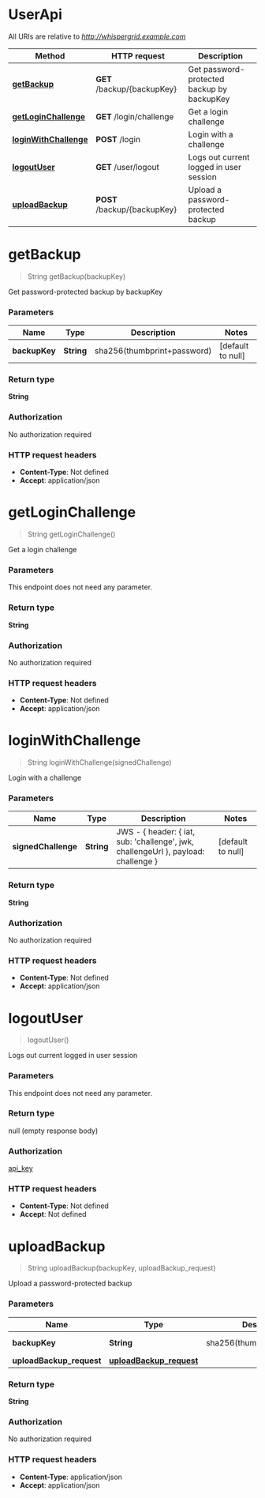 # UserApi

All URIs are relative to *http://whispergrid.example.com*

| Method                                                  | HTTP request                 | Description                                |
| ------------------------------------------------------- | ---------------------------- | ------------------------------------------ |
| [**getBackup**](UserApi.md#getBackup)                   | **GET** /backup/{backupKey}  | Get password-protected backup by backupKey |
| [**getLoginChallenge**](UserApi.md#getLoginChallenge)   | **GET** /login/challenge     | Get a login challenge                      |
| [**loginWithChallenge**](UserApi.md#loginWithChallenge) | **POST** /login              | Login with a challenge                     |
| [**logoutUser**](UserApi.md#logoutUser)                 | **GET** /user/logout         | Logs out current logged in user session    |
| [**uploadBackup**](UserApi.md#uploadBackup)             | **POST** /backup/{backupKey} | Upload a password-protected backup         |

<a name="getBackup"></a>

# **getBackup**

> String getBackup(backupKey)

Get password-protected backup by backupKey

### Parameters

| Name          | Type       | Description                 | Notes             |
| ------------- | ---------- | --------------------------- | ----------------- |
| **backupKey** | **String** | sha256(thumbprint+password) | [default to null] |

### Return type

**String**

### Authorization

No authorization required

### HTTP request headers

- **Content-Type**: Not defined
- **Accept**: application/json

<a name="getLoginChallenge"></a>

# **getLoginChallenge**

> String getLoginChallenge()

Get a login challenge

### Parameters

This endpoint does not need any parameter.

### Return type

**String**

### Authorization

No authorization required

### HTTP request headers

- **Content-Type**: Not defined
- **Accept**: application/json

<a name="loginWithChallenge"></a>

# **loginWithChallenge**

> String loginWithChallenge(signedChallenge)

Login with a challenge

### Parameters

| Name                | Type       | Description                                                                                | Notes             |
| ------------------- | ---------- | ------------------------------------------------------------------------------------------ | ----------------- |
| **signedChallenge** | **String** | JWS - { header: { iat, sub: &#39;challenge&#39;, jwk, challengeUrl }, payload: challenge } | [default to null] |

### Return type

**String**

### Authorization

No authorization required

### HTTP request headers

- **Content-Type**: Not defined
- **Accept**: application/json

<a name="logoutUser"></a>

# **logoutUser**

> logoutUser()

Logs out current logged in user session

### Parameters

This endpoint does not need any parameter.

### Return type

null (empty response body)

### Authorization

[api_key](../README.md#api_key)

### HTTP request headers

- **Content-Type**: Not defined
- **Accept**: Not defined

<a name="uploadBackup"></a>

# **uploadBackup**

> String uploadBackup(backupKey, uploadBackup_request)

Upload a password-protected backup

### Parameters

| Name                     | Type                                                          | Description                 | Notes             |
| ------------------------ | ------------------------------------------------------------- | --------------------------- | ----------------- |
| **backupKey**            | **String**                                                    | sha256(thumbprint+password) | [default to null] |
| **uploadBackup_request** | [**uploadBackup_request**](../Models/uploadBackup_request.md) |                             |                   |

### Return type

**String**

### Authorization

No authorization required

### HTTP request headers

- **Content-Type**: application/json
- **Accept**: application/json
